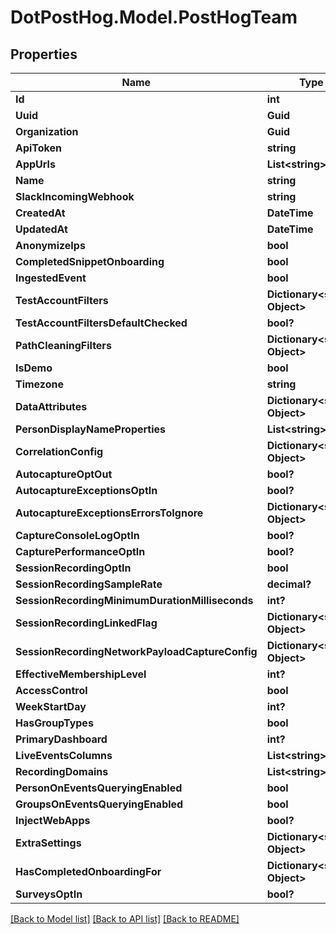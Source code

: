 # DotPostHog.Model.PostHogTeam

## Properties

Name | Type | Description | Notes
------------ | ------------- | ------------- | -------------
**Id** | **int** |  | [readonly] 
**Uuid** | **Guid** |  | [readonly] 
**Organization** | **Guid** |  | [readonly] 
**ApiToken** | **string** |  | [readonly] 
**AppUrls** | **List&lt;string&gt;** |  | [optional] 
**Name** | **string** |  | [optional] 
**SlackIncomingWebhook** | **string** |  | [optional] 
**CreatedAt** | **DateTime** |  | [readonly] 
**UpdatedAt** | **DateTime** |  | [readonly] 
**AnonymizeIps** | **bool** |  | [optional] 
**CompletedSnippetOnboarding** | **bool** |  | [optional] 
**IngestedEvent** | **bool** |  | [readonly] 
**TestAccountFilters** | **Dictionary&lt;string, Object&gt;** |  | [optional] 
**TestAccountFiltersDefaultChecked** | **bool?** |  | [optional] 
**PathCleaningFilters** | **Dictionary&lt;string, Object&gt;** |  | [optional] 
**IsDemo** | **bool** |  | [optional] 
**Timezone** | **string** |  | [optional] 
**DataAttributes** | **Dictionary&lt;string, Object&gt;** |  | [optional] 
**PersonDisplayNameProperties** | **List&lt;string&gt;** |  | [optional] 
**CorrelationConfig** | **Dictionary&lt;string, Object&gt;** |  | [optional] 
**AutocaptureOptOut** | **bool?** |  | [optional] 
**AutocaptureExceptionsOptIn** | **bool?** |  | [optional] 
**AutocaptureExceptionsErrorsToIgnore** | **Dictionary&lt;string, Object&gt;** |  | [optional] 
**CaptureConsoleLogOptIn** | **bool?** |  | [optional] 
**CapturePerformanceOptIn** | **bool?** |  | [optional] 
**SessionRecordingOptIn** | **bool** |  | [optional] 
**SessionRecordingSampleRate** | **decimal?** |  | [optional] 
**SessionRecordingMinimumDurationMilliseconds** | **int?** |  | [optional] 
**SessionRecordingLinkedFlag** | **Dictionary&lt;string, Object&gt;** |  | [optional] 
**SessionRecordingNetworkPayloadCaptureConfig** | **Dictionary&lt;string, Object&gt;** |  | [optional] 
**EffectiveMembershipLevel** | **int?** |  | [readonly] 
**AccessControl** | **bool** |  | [optional] 
**WeekStartDay** | **int?** |  | [optional] 
**HasGroupTypes** | **bool** |  | [readonly] 
**PrimaryDashboard** | **int?** |  | [optional] 
**LiveEventsColumns** | **List&lt;string&gt;** |  | [optional] 
**RecordingDomains** | **List&lt;string&gt;** |  | [optional] 
**PersonOnEventsQueryingEnabled** | **bool** |  | [readonly] 
**GroupsOnEventsQueryingEnabled** | **bool** |  | [readonly] 
**InjectWebApps** | **bool?** |  | [optional] 
**ExtraSettings** | **Dictionary&lt;string, Object&gt;** |  | [optional] 
**HasCompletedOnboardingFor** | **Dictionary&lt;string, Object&gt;** |  | [optional] 
**SurveysOptIn** | **bool?** |  | [optional] 

[[Back to Model list]](../README.md#documentation-for-models) [[Back to API list]](../README.md#documentation-for-api-endpoints) [[Back to README]](../README.md)

